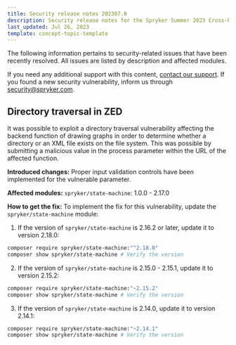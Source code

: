```yaml
---
title: Security release notes 202307.0
description: Security release notes for the Spryker Summer 2023 Cross-Product Release
last_updated: Jul 26, 2023
template: concept-topic-template
---
```


The following information pertains to security-related issues that have been recently resolved. All issues are listed by description and affected modules.

If you need any additional support with this content, [contact our support](https://support.spryker.com/). If you found a new security vulnerability, inform us through [security@spryker.com](mailto:security@spryker.com).

## Directory traversal in ZED

It was possible to exploit a directory traversal vulnerability affecting the backend function of drawing graphs in order to determine whether a directory or an XML file exists on the file system. This was possible by submitting a malicious value in the process parameter within the URL of the affected function. 

**Introduced changes:**
Proper input validation controls have been implemented for the vulnerable parameter.

**Affected modules:**
`spryker/state-machine`: 1.0.0 - 2.17.0

**How to get the fix:**
To implement the fix for this vulnerability, update the `spryker/state-machine` module:

1. If the version of `spryker/state-machine` is 2.16.2 or later, update it to version 2.18.0:

```bash
composer require spryker/state-machine:"^2.18.0"
composer show spryker/state-machine # Verify the version
```

2. If the version of `spryker/state-machine` is 2.15.0 - 2.15.1, update it to version 2.15.2:

```bash
composer require spryker/state-machine:"~2.15.2"
composer show spryker/state-machine # Verify the version
```

3. If the version of `spryker/state-machine` is 2.14.0, update it to version 2.14.1:

```bash
composer require spryker/state-machine:"~2.14.1"
composer show spryker/state-machine # Verify the version
```
